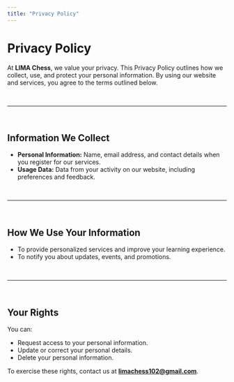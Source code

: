 ```yaml
---
title: "Privacy Policy"
---
```


# Privacy Policy

At **LIMA Chess**, we value your privacy. This Privacy Policy outlines how we collect, use, and protect your personal information. By using our website and services, you agree to the terms outlined below.

&nbsp;

---

&nbsp;

## Information We Collect

- **Personal Information:** Name, email address, and contact details when you register for our services.
- **Usage Data:** Data from your activity on our website, including preferences and feedback.

&nbsp;

---

&nbsp;

## How We Use Your Information

- To provide personalized services and improve your learning experience.
- To notify you about updates, events, and promotions.

&nbsp;

---

&nbsp;

## Your Rights

You can:

- Request access to your personal information.
- Update or correct your personal details.
- Delete your personal information.

To exercise these rights, contact us at **[limachess102@gmail.com](mailto:limachess102@gmail.com)**.
